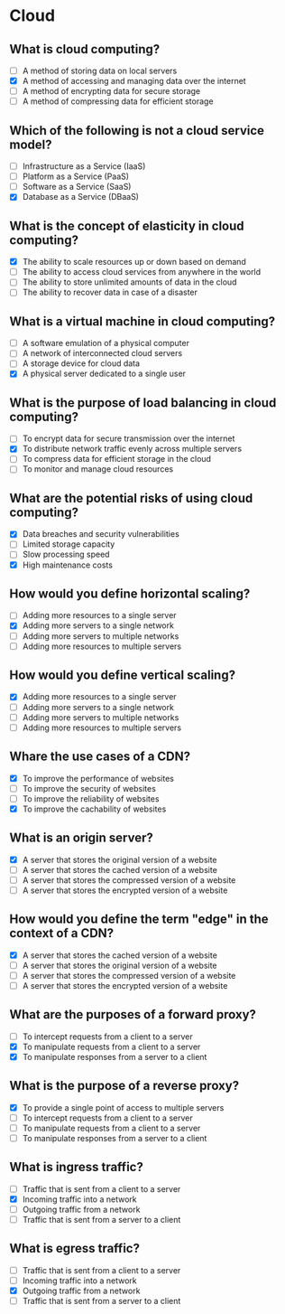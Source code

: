 # Cloud

## What is cloud computing?

- [ ] A method of storing data on local servers
- [x] A method of accessing and managing data over the internet
- [ ] A method of encrypting data for secure storage
- [ ] A method of compressing data for efficient storage

## Which of the following is not a cloud service model?

- [ ] Infrastructure as a Service (IaaS)
- [ ] Platform as a Service (PaaS)
- [ ] Software as a Service (SaaS)
- [x] Database as a Service (DBaaS)

## What is the concept of elasticity in cloud computing?

- [x] The ability to scale resources up or down based on demand
- [ ] The ability to access cloud services from anywhere in the world
- [ ] The ability to store unlimited amounts of data in the cloud
- [ ] The ability to recover data in case of a disaster

## What is a virtual machine in cloud computing?

- [ ] A software emulation of a physical computer
- [ ] A network of interconnected cloud servers
- [ ] A storage device for cloud data
- [x] A physical server dedicated to a single user

## What is the purpose of load balancing in cloud computing?

- [ ] To encrypt data for secure transmission over the internet
- [x] To distribute network traffic evenly across multiple servers
- [ ] To compress data for efficient storage in the cloud
- [ ] To monitor and manage cloud resources

## What are the potential risks of using cloud computing?

- [x] Data breaches and security vulnerabilities
- [ ] Limited storage capacity
- [ ] Slow processing speed
- [x] High maintenance costs

## How would you define horizontal scaling?

- [ ] Adding more resources to a single server
- [x] Adding more servers to a single network
- [ ] Adding more servers to multiple networks
- [ ] Adding more resources to multiple servers

## How would you define vertical scaling?

- [x] Adding more resources to a single server
- [ ] Adding more servers to a single network
- [ ] Adding more servers to multiple networks
- [ ] Adding more resources to multiple servers

## Whare the use cases of a CDN?

- [x] To improve the performance of websites
- [ ] To improve the security of websites
- [ ] To improve the reliability of websites
- [x] To improve the cachability of websites

## What is an origin server?

- [x] A server that stores the original version of a website
- [ ] A server that stores the cached version of a website
- [ ] A server that stores the compressed version of a website
- [ ] A server that stores the encrypted version of a website

## How would you define the term "edge" in the context of a CDN?

- [x] A server that stores the cached version of a website
- [ ] A server that stores the original version of a website
- [ ] A server that stores the compressed version of a website
- [ ] A server that stores the encrypted version of a website

## What are the purposes of a forward proxy?

- [ ] To intercept requests from a client to a server
- [x] To manipulate requests from a client to a server
- [x] To manipulate responses from a server to a client

## What is the purpose of a reverse proxy?

- [x] To provide a single point of access to multiple servers
- [ ] To intercept requests from a client to a server
- [ ] To manipulate requests from a client to a server
- [ ] To manipulate responses from a server to a client

## What is ingress traffic?

- [ ] Traffic that is sent from a client to a server
- [x] Incoming traffic into a network
- [ ] Outgoing traffic from a network
- [ ] Traffic that is sent from a server to a client

## What is egress traffic?

- [ ] Traffic that is sent from a client to a server
- [ ] Incoming traffic into a network
- [x] Outgoing traffic from a network
- [ ] Traffic that is sent from a server to a client
